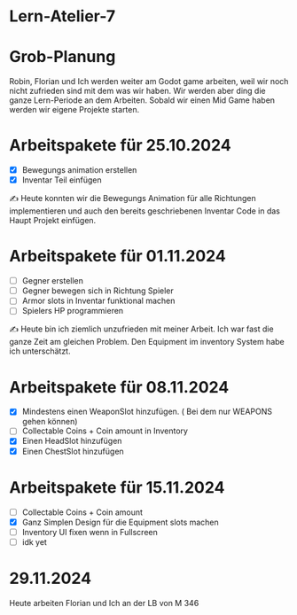# Lern-Atelier-7

# Grob-Planung
Robin, Florian und Ich werden weiter am Godot game arbeiten, weil wir noch nicht zufrieden sind mit dem was wir haben. Wir werden aber ding die ganze Lern-Periode an dem Arbeiten. Sobald wir einen Mid Game haben werden wir eigene Projekte starten.

# Arbeitspakete für 25.10.2024

 - [x] Bewegungs animation erstellen
 - [x] Inventar Teil einfügen

✍️ Heute konnten wir die Bewegungs Animation für alle Richtungen implementieren und auch den bereits geschriebenen Inventar Code in das Haupt Projekt einfügen.

# Arbeitspakete für 01.11.2024
- [ ] Gegner erstellen
- [ ] Gegner bewegen sich in Richtung Spieler
- [ ] Armor slots in Inventar funktional machen
- [ ] Spielers HP programmieren

✍️ Heute bin ich ziemlich unzufrieden mit meiner Arbeit. Ich war fast die ganze Zeit am gleichen Problem. Den Equipment im inventory System habe ich unterschätzt. 

# Arbeitspakete für 08.11.2024

- [x] Mindestens einen WeaponSlot hinzufügen. ( Bei dem nur WEAPONS gehen können)
- [ ] Collectable Coins + Coin amount in Inventory
- [x] Einen HeadSlot hinzufügen 
- [x] Einen ChestSlot hinzufügen

# Arbeitspakete für 15.11.2024

- [ ] Collectable Coins + Coin amount
- [x] Ganz Simplen Design für die Equipment slots machen
- [ ] Inventory UI fixen wenn in Fullscreen
- [ ] idk yet
  
# 29.11.2024
Heute arbeiten Florian und Ich an der LB von M 346
